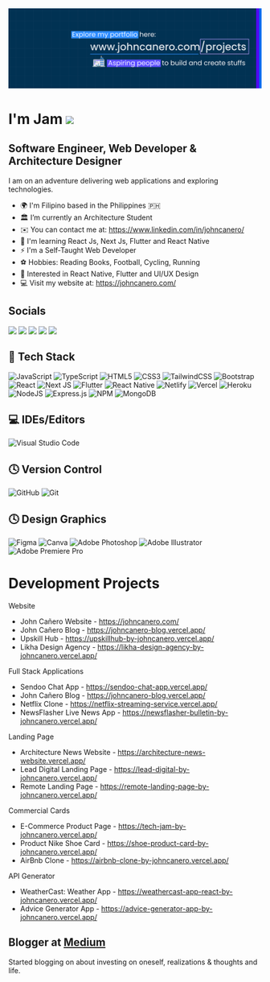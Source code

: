 [![@johncanero](https://raw.githubusercontent.com/johncanero/johncanero/main/assets/LinkBackgroundGithub.jpg)](https://johncanero.com/)
------------------------------------------- 

<h1 align="left">I'm Jam <img src="https://media.giphy.com/media/hvRJCLFzcasrR4ia7z/giphy.gif" width="28"></h1>

Software Engineer, Web Developer & Architecture Designer
--------------------------------------

I am on an adventure delivering web applications and exploring technologies. 

- 🌍 I'm Filipino based in the Philippines 🇵🇭
- 🏛️ I’m currently an Architecture Student
- ✉️ You can contact me at: https://www.linkedin.com/in/johncanero/
- 🧠 I'm learning React Js, Next Js, Flutter and React Native
- ⚡ I'm a Self-Taught Web Developer
- ⚽ Hobbies: Reading Books, Football, Cycling, Running
- 🧐 Interested in React Native, Flutter and UI/UX Design
- 💻 Visit my website at: https://johncanero.com/

## Socials 

<a href="https://twitter.com/johncaneroo"><img src="https://img.shields.io/badge/website-000000?style=for-the-badge&logo=About.me&logoColor=white"></a> <a href="https://www.linkedin.com/in/johncanero/"><img src="https://img.shields.io/badge/LinkedIn-0077B5?style=for-the-badge&logo=linkedin&logoColor=white"></a> <a href="https://instagram.com/johncanero.studio"><img src="https://img.shields.io/badge/Instagram-E4405F?style=for-the-badge&logo=instagram&logoColor=white"></a> <a href="https://twitter.com/johncaneroo"><img src="https://img.shields.io/badge/Twitter-1DA1F2?style=for-the-badge&logo=twitter&logoColor=white"></a> <a href="https://www.youtube.com/c/JohnCañero"><img src="https://img.shields.io/badge/YouTube-FF0000?style=for-the-badge&logo=youtube&logoColor=white"></a>

## 💼 Tech Stack

![JavaScript](https://img.shields.io/badge/javascript-%23323330.svg?style=for-the-badge&logo=javascript&logoColor=%23F7DF1E) ![TypeScript](https://img.shields.io/badge/typescript-%23007ACC.svg?style=for-the-badge&logo=typescript&logoColor=white) ![HTML5](https://img.shields.io/badge/html5-%23E34F26.svg?style=for-the-badge&logo=html5&logoColor=white) ![CSS3](https://img.shields.io/badge/css3-%231572B6.svg?style=for-the-badge&logo=css3&logoColor=white) ![TailwindCSS](https://img.shields.io/badge/tailwindcss-%2338B2AC.svg?style=for-the-badge&logo=tailwind-css&logoColor=white) ![Bootstrap](https://img.shields.io/badge/bootstrap-%23563D7C.svg?style=for-the-badge&logo=bootstrap&logoColor=white) ![React](https://img.shields.io/badge/react-%2320232a.svg?style=for-the-badge&logo=react&logoColor=%2361DAFB) ![Next JS](https://img.shields.io/badge/Next-black?style=for-the-badge&logo=next.js&logoColor=white) ![Flutter](https://img.shields.io/badge/Flutter-%2302569B.svg?style=for-the-badge&logo=Flutter&logoColor=white) ![React Native](https://img.shields.io/badge/react_native-%2320232a.svg?style=for-the-badge&logo=react&logoColor=%2361DAFB) ![Netlify](https://img.shields.io/badge/netlify-%23000000.svg?style=for-the-badge&logo=netlify&logoColor=#00C7B7) ![Vercel](https://img.shields.io/badge/vercel-%23000000.svg?style=for-the-badge&logo=vercel&logoColor=white) ![Heroku](https://img.shields.io/badge/heroku-%23430098.svg?style=for-the-badge&logo=heroku&logoColor=white) ![NodeJS](https://img.shields.io/badge/node.js-6DA55F?style=for-the-badge&logo=node.js&logoColor=white) ![Express.js](https://img.shields.io/badge/express.js-%23404d59.svg?style=for-the-badge&logo=express&logoColor=%2361DAFB) ![NPM](https://img.shields.io/badge/NPM-%23000000.svg?style=for-the-badge&logo=npm&logoColor=white) ![MongoDB](https://img.shields.io/badge/MongoDB-%234ea94b.svg?style=for-the-badge&logo=mongodb&logoColor=white)

## 💻 IDEs/Editors

![Visual Studio Code](https://img.shields.io/badge/Visual%20Studio%20Code-0078d7.svg?style=for-the-badge&logo=visual-studio-code&logoColor=white) 

<!-- ![Atom](https://img.shields.io/badge/Atom-%2366595C.svg?style=for-the-badge&logo=atom&logoColor=white) ![Sublime Text](https://img.shields.io/badge/sublime_text-%23575757.svg?style=for-the-badge&logo=sublime-text&logoColor=important) -->

## 🕓 Version Control 

![GitHub](https://img.shields.io/badge/github-%23121011.svg?style=for-the-badge&logo=github&logoColor=white) ![Git](https://img.shields.io/badge/git-%23F05033.svg?style=for-the-badge&logo=git&logoColor=white)


## 🕓 Design Graphics

![Figma](https://img.shields.io/badge/figma-%23F24E1E.svg?style=for-the-badge&logo=figma&logoColor=white) ![Canva](https://img.shields.io/badge/Canva-%2300C4CC.svg?style=for-the-badge&logo=Canva&logoColor=white) ![Adobe Photoshop](https://img.shields.io/badge/adobe%20photoshop-%2331A8FF.svg?style=for-the-badge&logo=adobe%20photoshop&logoColor=white) ![Adobe Illustrator](https://img.shields.io/badge/adobe%20illustrator-%23FF9A00.svg?style=for-the-badge&logo=adobe%20illustrator&logoColor=white) ![Adobe Premiere Pro](https://img.shields.io/badge/Adobe%20Premiere%20Pro-9999FF.svg?style=for-the-badge&logo=Adobe%20Premiere%20Pro&logoColor=white)




<h1> Development Projects </h1>

Website
- John Cañero Website - https://johncanero.com/
- John Cañero Blog - https://johncanero-blog.vercel.app/
- Upskill Hub - https://upskillhub-by-johncanero.vercel.app/
- Likha Design Agency - https://likha-design-agency-by-johncanero.vercel.app/

Full Stack Applications
- Sendoo Chat App - https://sendoo-chat-app.vercel.app/
- John Cañero Blog - https://johncanero-blog.vercel.app/
- Netflix Clone - https://netflix-streaming-service.vercel.app/
- NewsFlasher Live News App - https://newsflasher-bulletin-by-johncanero.vercel.app/

Landing Page
- Architecture News Website - https://architecture-news-website.vercel.app/
- Lead Digital Landing Page - https://lead-digital-by-johncanero.vercel.app/
- Remote Landing Page - https://remote-landing-page-by-johncanero.vercel.app/

Commercial Cards
- E-Commerce Product Page - https://tech-jam-by-johncanero.vercel.app/
- Product Nike Shoe Card - https://shoe-product-card-by-johncanero.vercel.app/
- AirBnb Clone - https://airbnb-clone-by-johncanero.vercel.app/

API Generator
- WeatherCast: Weather App - https://weathercast-app-react-by-johncanero.vercel.app/
- Advice Generator App - https://advice-generator-app-by-johncanero.vercel.app/


## Blogger at <a href="https://medium.com/@johncanero">Medium</a> </h2>
Started blogging on about investing on oneself, realizations & thoughts and life. 

